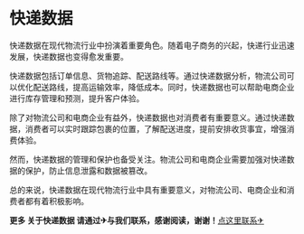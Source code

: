 # 快递数据

快递数据在现代物流行业中扮演着重要角色。随着电子商务的兴起，快递行业迅速发展，快递数据也变得愈发重要。

快递数据包括订单信息、货物追踪、配送路线等。通过快递数据分析，物流公司可以优化配送路线，提高运输效率，降低成本。同时，快递数据也可以帮助电商企业进行库存管理和预测，提升客户体验。

除了对物流公司和电商企业有益外，快递数据也对消费者有重要意义。通过快递数据，消费者可以实时跟踪包裹的位置，了解配送进度，提前安排收货事宜，增强消费体验。

然而，快递数据的管理和保护也备受关注。物流公司和电商企业需要加强对快递数据的保护，防止信息泄露和数据被篡改。

总的来说，快递数据在现代物流行业中具有重要意义，对物流公司、电商企业和消费者都有着积极影响。

**更多 关于快递数据 请通过✈与我们联系，感谢阅读，谢谢！**[点这里联系✈](https://cc.k02.cc)